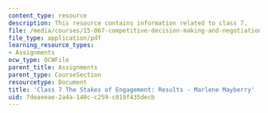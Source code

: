 ```yaml
---
content_type: resource
description: This resource contains information related to class 7.
file: /media/courses/15-067-competitive-decision-making-and-negotiation-spring-2011/7deaeeae2a4a140cc259c019f435decb_MIT15_067S11_Cl7_S_E_RE-MM.pdf
file_type: application/pdf
learning_resource_types:
- Assignments
ocw_type: OCWFile
parent_title: Assignments
parent_type: CourseSection
resourcetype: Document
title: 'Class 7 The Stakes of Engagement: Results - Marlene Mayberry'
uid: 7deaeeae-2a4a-140c-c259-c019f435decb
---
```

